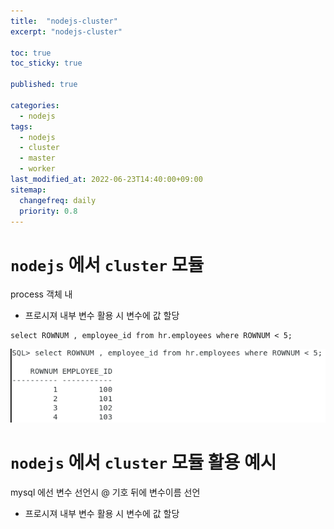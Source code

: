 ```yaml
---
title:  "nodejs-cluster"
excerpt: "nodejs-cluster"

toc: true
toc_sticky: true

published: true

categories:
  - nodejs
tags:
  - nodejs
  - cluster
  - master
  - worker
last_modified_at: 2022-06-23T14:40:00+09:00
sitemap:
  changefreq: daily
  priority: 0.8
---
```


# `nodejs` 에서 `cluster` 모듈
process 객체 내 
- 프로시져 내부 변수 활용 시 변수에 값 할당 

```
select ROWNUM , employee_id from hr.employees where ROWNUM < 5;
```

![oracle](/assets/images/2022-06-07-mysql-rownum-15-07-28.png)

# `nodejs` 에서 `cluster` 모듈 활용 예시

mysql 에선 변수 선언시 @ 기호 뒤에 변수이름 선언
- 프로시져 내부 변수 활용 시 변수에 값 할당 